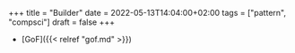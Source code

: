 +++
title = "Builder"
date = 2022-05-13T14:04:00+02:00
tags = ["pattern", "compsci"]
draft = false
+++

-   [GoF]({{< relref "gof.md" >}})
